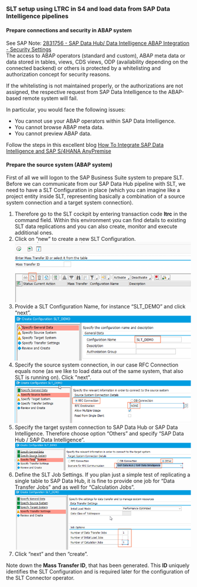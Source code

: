 ### SLT setup using LTRC in S4 and load data from SAP Data Intelligence pipelines


#### Prepare connections and security in ABAP system

See SAP Note: [2831756 - SAP Data Hub/ Data Intelligence ABAP Integration - Security Settings](https://launchpad.support.sap.com/#/notes/2831756)  
The access to ABAP operators (standard and custom), ABAP meta data or data stored in tables, views, CDS views, ODP (availability depending on the connected backend) or others is protected by a whitelisting and authorization concept for security reasons.

If the whitelisting is not maintained properly, or the authorizations are not assigned, the respective request from SAP Data Intelligence to the ABAP-based remote system will fail.

In particular, you would face the following issues:
* You cannot use your ABAP operators within SAP Data Intelligence.
* You cannot browse ABAP meta data.
* You cannot preview ABAP data.

Follow the steps in this excellent blog [How To Integrate SAP Data Intelligence and SAP S/4HANA AnyPremise](https://blogs.sap.com/2020/05/27/how-to-integrate-sap-data-intelligence-and-sap-s-4hana-anypremise/)  



#### Prepare the source system (ABAP system)
First of all we will logon to the SAP Business Suite system to prepare SLT. Before we can communicate from our SAP Data Hub pipeline with SLT, we need to have a SLT Configuration in place (which you can imagine like a project entity inside SLT, representing basically a combination of a source system connection and a target system connection).

1. Therefore go to the SLT cockpit by entering transaction code **ltrc** in the command field. Within this environment you can find details to existing SLT data replications and you can also create, monitor and execute additional ones.
1. Click on “new” to create a new SLT Configuration.  
  ![](/SLT/img/2_createSltConfig.png)
1. Provide a SLT Configuration Name, for instance “SLT_DEMO” and click “next”.  
  ![](/SLT/img/3_nameConfig.png)
1. Specify the source system connection, in our case RFC Connection equals none (as we like to load data out of the same system, that also SLT is running on). Click "next".  
  ![](/SLT/img/4_specifySourceConnection.png)
1. Specify the target system connection to SAP Data Hub or SAP Data Intelligence. Therefore choose option “Others” and specify “SAP Data Hub / SAP Data Intelligence”.  
  ![](/SLT/img/5_specify_target.png)
1. Define the SLT Job Settings. If you plan just a simple test of replicating a single table to SAP Data Hub, it is fine to provide one job for “Data Transfer Jobs” and as well for “Calculation Jobs”.  
  ![](/SLT/img/6_JobSettings.png)
1. Click “next” and then “create”.  

Note down the **Mass Transfer ID**, that has been generated. This **ID** uniquely identifies the SLT Configuration and is required later for the configuration of the SLT Connector operator.



